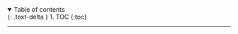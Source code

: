 <details open markdown="block">
  <summary>
    Table of contents
  </summary>
  {: .text-delta }
1. TOC
{:toc}
</details>

  ---
